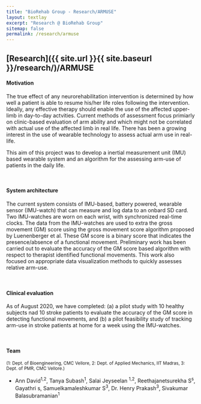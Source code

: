 ```yaml
---
title: "BioRehab Group - Research/ARMUSE"
layout: textlay
excerpt: "Research @ BioRehab Group"
sitemap: false
permalink: /research/armuse
---
```


## [Research]({{ site.url }}{{ site.baseurl }}/research/)/ARMUSE


#### **Motivation**
The true effect of any neurorehabilitation intervention is determined by how well a patient is able to resume his/her life roles following the intervention. Ideally, any effective therapy should enable the use of the affected upper-limb in day-to-day actvities. Current methods of assessment focus primiarly on clinic-based evaluation of arm ability and which might not be correlated with actual use of the affected limb in real life. There has been a growing interest in the use of wearable technology to assess actual arm use in real-life.

This aim of this project was to develop a inertial measurement unit (IMU) based wearable system and an algorithm for the assessing arm-use of patients in the daily life. 

<!-- <div markdown="0" id="carousel" class="carousel slide" data-ride="carousel" data-interval="2500" data-pause="hover" >

    <ol class="carousel-indicators">
        <li data-target="#carousel" data-slide-to="0" class="active"></li>
        <li data-target="#carousel" data-slide-to="1"></li>
        <li data-target="#carousel" data-slide-to="2"></li>
        <li data-target="#carousel" data-slide-to="3"></li>
        <li data-target="#carousel" data-slide-to="4"></li>
        <li data-target="#carousel" data-slide-to="5"></li>
        <li data-target="#carousel" data-slide-to="6"></li>
    </ol>

    <div class="carousel-inner" markdown="0">
        <div class="item active">
            <img src="{{ site.url }}{{ site.baseurl }}/images/pluto/pluto-icon.png" alt="Slide 1" />
        </div>
        <div class="item">
            <img src="{{ site.url }}{{ site.baseurl }}/images/pluto/pluto-icon.png" alt="Slide 2" />
        </div>
        <div class="item">
            <img src="{{ site.url }}{{ site.baseurl }}/images/pluto/pluto-icon.png" alt="Slide 3" />
        </div>
        <div class="item">
            <img src="{{ site.url }}{{ site.baseurl }}/images/pluto/pluto-icon.png" alt="Slide 4" />
        </div>
        <div class="item">
            <img src="{{ site.url }}{{ site.baseurl }}/images/pluto/pluto-icon.png" alt="Slide 5" />
        </div>
        <div class="item">
            <img src="{{ site.url }}{{ site.baseurl }}/images/pluto/pluto-icon.png" alt="Slide 6" />
        </div>       
         <div class="item">
            <img src="{{ site.url }}{{ site.baseurl }}/images/pluto/pluto-icon.png" alt="Slide 7" />
        </div>
    </div>
  <a class="left carousel-control" href="#carousel" role="button" data-slide="prev">
    <span class="glyphicon glyphicon-chevron-left" aria-hidden="true"></span>
    <span class="sr-only">Previous</span>
  </a>
  <a class="right carousel-control" href="#carousel" role="button" data-slide="next">
    <span class="glyphicon glyphicon-chevron-right" aria-hidden="true"></span>
    <span class="sr-only">Next</span>
  </a>
</div>  -->

<br />

#### **System architecture**
The current system consists of IMU-based, battery powered, wearable sensor (IMU-watch) that can measure and log data to an onbard SD card. Two IMU-watches are worn on each wrist, with synchronized real-time clocks. The data from the IMU-watches are used to extra the gross movement (GM) score using the gross movement score algorithm proposed by Luenenberger et al. These GM score is a binary score that indicates the presence/absence of a functional movement. Preliminary work has been carried out to evaluate the accuracy of the GM score based algorithm with respect to therapist identified functional movements. This work also focused on appropriate data visualization methods to quickly assesses relative arm-use.

<br />

#### **Clinical evaluation**
As of August 2020, we have completed: (a) a pilot study with 10 healthy subjects nad 10 stroke patients to evaluate the accuracy of the GM score in detecting functional movements, and (b) a pilot feasibility study of tracking arm-use in stroke patients at home for a week using the IMU-watches.

<br />

#### **Team**
<sup>(1: Dept. of Bioengineering, CMC Vellore, 2: Dept. of Applied Mechanics, IIT Madras, 3: Dept. of PMR, CMC Vellore.)</sup>
  - Ann David<sup>1,2</sup>, Tanya Subash<sup>1</sup>, Salai Jeyseelan <sup>1,2</sup>, Reethajanetsurekha S<sup>s</sup>, Gayathri s<sup></sup>, Samuelkamaleshkumar S<sup>3</sup>, Dr. Henry Prakash<sup>3</sup>, Sivakumar Balasubramanian<sup>1</sup>

